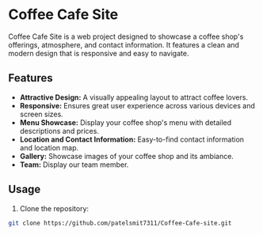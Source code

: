 # Coffee Cafe Site

Coffee Cafe Site is a web project designed to showcase a coffee shop's offerings, atmosphere, and contact information. It features a clean and modern design that is responsive and easy to navigate.

## Features

- **Attractive Design:** A visually appealing layout to attract coffee lovers.
- **Responsive:** Ensures great user experience across various devices and screen sizes.
- **Menu Showcase:** Display your coffee shop's menu with detailed descriptions and prices.
- **Location and Contact Information:** Easy-to-find contact information and location map.
- **Gallery:** Showcase images of your coffee shop and its ambiance.
- **Team:** Display our team member.

## Usage

1. Clone the repository:

```bash
git clone https://github.com/patelsmit7311/Coffee-Cafe-site.git
